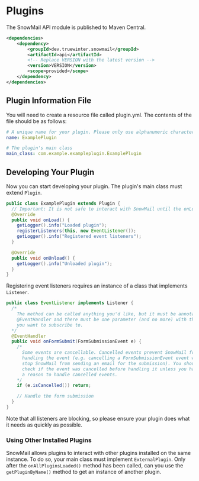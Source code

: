 # Plugins

The SnowMail API module is published to Maven Central.

```xml
<dependencies>
    <dependency>
        <groupId>dev.truewinter.snowmail</groupId>
        <artifactId>api</artifactId>
        <!-- Replace VERSION with the latest version -->
        <version>VERSION</version>
        <scope>provided</scope>
    </dependency>
</dependencies>
```

## Plugin Information File

You will need to create a resource file called plugin.yml. The contents of the file should be as follows:

```yml
# A unique name for your plugin. Please only use alphanumeric characters and dashes.
name: ExamplePlugin

# The plugin's main class
main_class: com.example.exampleplugin.ExamplePlugin
```

## Developing Your Plugin

Now you can start developing your plugin. The plugin's main class must extend `Plugin`.

```java
public class ExamplePlugin extends Plugin {
  // Important: It is not safe to interact with SnowMail until the onLoad() method is called
  @Override
  public void onLoad() {
    getLogger().info("Loaded plugin");
    registerListeners(this, new EventListener());
    getLogger().info("Registered event listeners");
  }

  @Override
  public void onUnload() {
    getLogger().info("Unloaded plugin");
  }
}
```

Registering event listeners requires an instance of a class that implements `Listener`.

```java
public class EventListener implements Listener {
  /*
    The method can be called anything you'd like, but it must be annotated with
    @EventHandler and there must be one parameter (and no more) with the Event
    you want to subscribe to.
  */
  @EventHandler
  public void onFormSubmit(FormSubmissionEvent e) {
    /*
      Some events are cancellable. Cancelled events prevent SnowMail from
      handling the event (e.g. cancelling a FormSubmissionEvent event will
      stop SnowMail from sending an email for the submission). You should
      check if the event was cancelled before handling it unless you have
      a reason to handle cancelled events.
    */
    if (e.isCancelled()) return;

    // Handle the form submission  
  }
}
```

Note that all listeners are blocking, so please ensure your plugin does what it needs as quickly as possible.

### Using Other Installed Plugins

SnowMail allows plugins to interact with other plugins installed on the same instance. To do so, your main class must implement `ExternalPlugin`. Only after the `onAllPluginsLoaded()` method has been called, can you use the `getPluginByName()` method to get an instance of another plugin.
